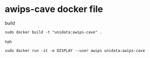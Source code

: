 awips-cave docker file
========================

build
	
	sudo docker build -t "unidata:awips-cave" .
	
run

	sudo docker run -it -e DISPLAY --user awips unidata:awips-cave 
